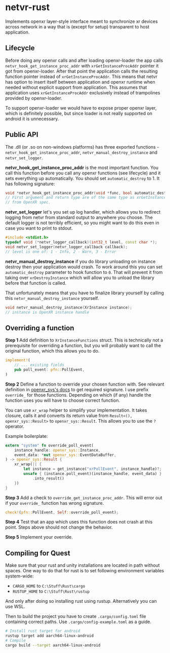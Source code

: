 # netvr-rust

Implements openxr layer-style interface meant to synchronize xr devices across network in a way that is (except for setup) transparent to host application.

## Lifecycle

Before doing any openxr calls and after loading openxr-loader the app calls `netvr_hook_get_instance_proc_addr` with `xrGetInstanceProcAddr` pointer it got from openxr-loader.
After that point the application calls the resulting function pointer instead of `xrGetInstanceProcAddr`. This means that netvr has option to insert itself between application and openxr runtime when needed without explicit support from application. This assumes that application uses `xrGetInstanceProcAddr` exclusively instead of trampolines provided by openxr-loader.

To support openxr-loader we would have to expose proper openxr layer, which is definitely possible, but since loader is not really supported on android it is unnecessary.

## Public API

The .dll (or .so on non-windows platforms) has three exported functions - `netvr_hook_get_instance_proc_addr`, `netvr_manual_destroy_instance` and `netvr_set_logger`.

**netvr_hook_get_instance_proc_addr** is the most important function. You call this function before you call any openxr functions (see lifecycle) and it sets everything up automatically. You should set `automatic_destroy` to 1. It has following signature:

```c
void *netvr_hook_get_instance_proc_addr(void *func, bool automatic_destroy);
// First argument and return type are of the same type as xrGetInstanceProcAddr
// from OpenXR spec.
```

**netvr_set_logger** let's you set up log handler, which allows you to redirect logging from netvr from standard output to anywhere you choose. The default logger is not terribly efficient, so you might want to do this even in case you want to print to stdout.

```c++
#include <stdint.h>
typedef void (*netvr_logger_callback)(int32_t level, const char *);
void netvr_set_logger(netvr_logger_callback callback);
// level is one of: 1 - Info, 2 - Warn, 3 - Error
```

**netvr_manual_destroy_instance** if you do library unloading on instance destroy then your application would crash. To work around this you can set `automatic_destroy` parameter to hook function to `0`. That will prevent it from taking over `xrDestroyInstance` which will allow you to unload the library before that function is called.

That unfortunately means that you have to finalize library yourself by calling this `netvr_manual_destroy_instance` yourself.

```c
void netvr_manual_destroy_instance(XrInstance instance);
// instance is OpenXR instance handle
```

## Overriding a function

**Step 1** Add definition to `XrInstanceFunctions` struct. This is technically not a prerequisite for overriding a function, but you will probably want to call the original function, which this allows you to do.

```rust
implement!(
    // ... existing fields
    pub poll_event: pfn::PollEvent,
)
```

**Step 2** Define a function to override your chosen function with. See relevant definition in [openxr_sys's docs](https://docs.rs/openxr-sys/latest/openxr_sys/pfn/index.html) to get required signature. I use prefix `override_` for those functions. Depending on which (if any) handle the function uses you will have to choose correct function.

You can use `xr_wrap` helper to simplify your implementation. It takes closure, calls it and converts its return value from `Result<(), openxr_sys::Result>` to `openxr_sys::Result`. This allows you to use the `?` operator.

Example boilerplate:

```rust
extern "system" fn override_poll_event(
    instance_handle: openxr_sys::Instance,
    event_data: *mut openxr_sys::EventDataBuffer,
) -> openxr_sys::Result {
    xr_wrap(|| {
        let instance = get_instance("xrPollEvent", instance_handle)?;
        unsafe { (instance.poll_event)(instance_handle, event_data) }
            .into_result()
    })
}
```

**Step 3** Add a check to `override_get_instance_proc_addr`. This will error out if your `override_` function has wrong signature.

```rust
check!(pfn::PollEvent, Self::override_poll_event);
```

**Step 4** Test that an app which uses this function does not crash at this point. Steps above should not change the behavior.

**Step 5** Implement your override.

## Compiling for Quest

Make sure that your rust and unity installations are located in path without spaces. One way to do that for rust is to set following environment variables system-wide:

- `CARGO_HOME` to `C:\Stuff\Rust\cargo`
- `RUSTUP_HOME` to `C:\Stuff\Rust\rustup`

And only after doing so installing rust using rustup. Alternatively you can use WSL.

Then to build the project you have to create `.cargo/config.toml` file containing correct paths. Use `.cargo/config-example.toml` as a guide.

```bash
# Install rust target for android
rustup target add aarch64-linux-android
# Compile
cargo build --target aarch64-linux-android
```
